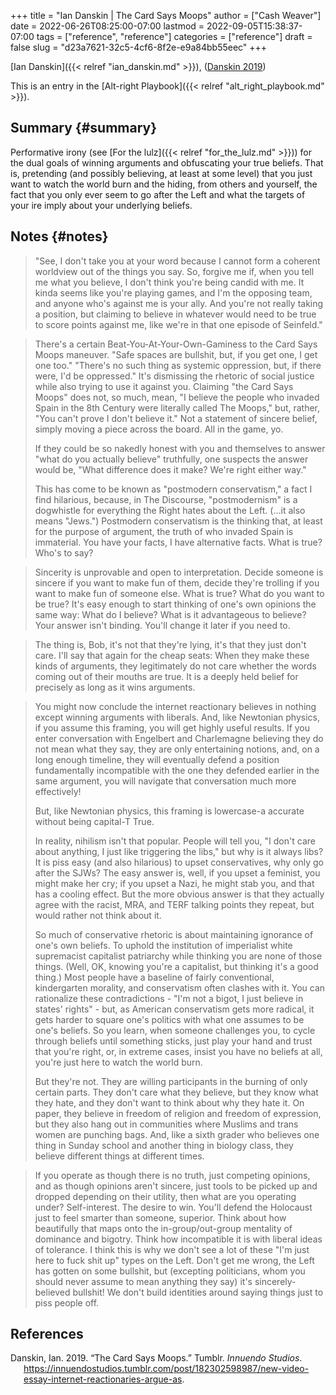 +++
title = "Ian Danskin | The Card Says Moops"
author = ["Cash Weaver"]
date = 2022-06-26T08:25:00-07:00
lastmod = 2022-09-05T15:38:37-07:00
tags = ["reference", "reference"]
categories = ["reference"]
draft = false
slug = "d23a7621-32c5-4cf6-8f2e-e9a84bb55eec"
+++

[Ian Danskin]({{< relref "ian_danskin.md" >}}), (<a href="#citeproc_bib_item_1">Danskin 2019</a>)

This is an entry in the [Alt-right Playbook]({{< relref "alt_right_playbook.md" >}}).


## Summary {#summary}

Performative irony (see [For the lulz]({{< relref "for_the_lulz.md" >}})) for the dual goals of winning arguments and obfuscating your true beliefs. That is, pretending (and possibly believing, at least at some level) that you just want to watch the world burn and the hiding, from others and yourself, the fact that you only ever seem to go after the Left and what the targets of your ire imply about your underlying beliefs.


## Notes {#notes}

> "See, I don't take you at your word because I cannot form a coherent worldview out of the things you say. So, forgive me if, when you tell me what you believe, I don't think you're being candid with me. It kinda seems like you're playing games, and I'm the opposing team, and anyone who's against me is your ally. And you're not really taking a position, but claiming to believe in whatever would need to be true to score points against me, like we're in that one episode of Seinfeld."

<!--quoteend-->

> There's a certain Beat-You-At-Your-Own-Gaminess to the Card Says Moops maneuver. "Safe spaces are bullshit, but, if you get one, I get one too." "There's no such thing as systemic oppression, but, if there were, I'd be oppressed." It's dismissing the rhetoric of social justice while also trying to use it against you. Claiming "the Card Says Moops" does not, so much, mean, "I believe the people who invaded Spain in the 8th Century were literally called The Moops," but, rather, "You can't prove I don't believe it." Not a statement of sincere belief, simply moving a piece across the board. All in the game, yo.
>
> If they could be so nakedly honest with you and themselves to answer "what do you actually believe" truthfully, one suspects the answer would be, "What difference does it make? We're right either way."
>
> This has come to be known as "postmodern conservatism," a fact I find hilarious, because, in The Discourse, "postmodernism" is a dogwhistle for everything the Right hates about the Left. (…it also means "Jews.") Postmodern conservatism is the thinking that, at least for the purpose of argument, the truth of who invaded Spain is immaterial. You have your facts, I have alternative facts. What is true? Who's to say?

<!--quoteend-->

> Sincerity is unprovable and open to interpretation. Decide someone is sincere if you want to make fun of them, decide they're trolling if you want to make fun of someone else. What is true? What do you want to be true? It's easy enough to start thinking of one's own opinions the same way: What do I believe? What is it advantageous to believe? Your answer isn't binding. You'll change it later if you need to.

<!--quoteend-->

> The thing is, Bob, it's not that they're lying, it's that they just don't care. I'll say that again for the cheap seats: When they make these kinds of arguments, they legitimately do not care whether the words coming out of their mouths are true. It is a deeply held belief for precisely as long as it wins arguments.

<!--quoteend-->

> You might now conclude the internet reactionary believes in nothing except winning arguments with liberals. And, like Newtonian physics, if you assume this framing, you will get highly useful results. If you enter conversation with Engelbert and Charlemagne believing they do not mean what they say, they are only entertaining notions, and, on a long enough timeline, they will eventually defend a position fundamentally incompatible with the one they defended earlier in the same argument, you will navigate that conversation much more effectively!
>
> But, like Newtonian physics, this framing is lowercase-a accurate without being capital-T True.
>
> In reality, nihilism isn't that popular. People will tell you, "I don't care about anything, I just like triggering the libs," but why is it always libs? It is piss easy (and also hilarious) to upset conservatives, why only go after the SJWs? The easy answer is, well, if you upset a feminist, you might make her cry; if you upset a Nazi, he might stab you, and that has a cooling effect. But the more obvious answer is that they actually agree with the racist, MRA, and TERF talking points they repeat, but would rather not think about it.
>
> So much of conservative rhetoric is about maintaining ignorance of one's own beliefs. To uphold the institution of imperialist white supremacist capitalist patriarchy while thinking you are none of those things. (Well, OK, knowing you're a capitalist, but thinking it's a good thing.) Most people have a baseline of fairly conventional, kindergarten morality, and conservatism often clashes with it. You can rationalize these contradictions - "I'm not a bigot, I just believe in states' rights" - but, as American conservatism gets more radical, it gets harder to square one's politics with what one assumes to be one's beliefs. So you learn, when someone challenges you, to cycle through beliefs until something sticks, just play your hand and trust that you're right, or, in extreme cases, insist you have no beliefs at all, you're just here to watch the world burn.
>
> But they're not. They are willing participants in the burning of only certain parts. They don't care what they believe, but they know what they hate, and they don't want to think about why they hate it. On paper, they believe in freedom of religion and freedom of expression, but they also hang out in communities where Muslims and trans women are punching bags. And, like a sixth grader who believes one thing in Sunday school and another thing in biology class, they believe different things at different times.

<!--quoteend-->

> If you operate as though there is no truth, just competing opinions, and as though opinions aren't sincere, just tools to be picked up and dropped depending on their utility, then what are you operating under? Self-interest. The desire to win. You'll defend the Holocaust just to feel smarter than someone, superior. Think about how beautifully that maps onto the in-group/out-group mentality of dominance and bigotry. Think how incompatible it is with liberal ideas of tolerance. I think this is why we don't see a lot of these "I'm just here to fuck shit up" types on the Left. Don't get me wrong, the Left has gotten on some bullshit, but (excepting politicians, whom you should never assume to mean anything they say) it's sincerely-believed bullshit! We don't build identities around saying things just to piss people off.

## References

<style>.csl-entry{text-indent: -1.5em; margin-left: 1.5em;}</style><div class="csl-bib-body">
  <div class="csl-entry"><a id="citeproc_bib_item_1"></a>Danskin, Ian. 2019. “The Card Says Moops.” Tumblr. <i>Innuendo Studios</i>. <a href="https://innuendostudios.tumblr.com/post/182302598987/new-video-essay-internet-reactionaries-argue-as">https://innuendostudios.tumblr.com/post/182302598987/new-video-essay-internet-reactionaries-argue-as</a>.</div>
</div>
